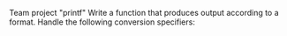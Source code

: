 Team project "printf"
Write a function that produces output according to a format.
Handle the following conversion specifiers:
